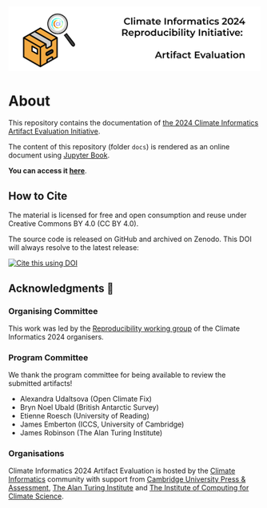 <img src="docs/figures/banner-ae.png">

# About
This repository contains the documentation of [the 2024 Climate Informatics Artifact Evaluation Initiative](https://alan-turing-institute.github.io/climate-informatics-2024/artefact-evaluation/).

The content of this repository (folder `docs`) is rendered as an online document using [Jupyter Book](https://jupyterbook.org/en/stable/intro.html). 

**You can access it [here](https://alan-turing-institute.github.io/climate-informatics-2024-ae/)**.

## How to Cite
The material is licensed for free and open consumption and reuse under Creative Commons BY 4.0 (CC BY 4.0). 

The source code is released on GitHub and archived on Zenodo. This DOI will always resolve to the latest release:

[![Cite this using DOI](https://zenodo.org/badge/783645874.svg)](https://zenodo.org/badge/latestdoi/14450850)          

## Acknowledgments 🙌 

### Organising Committee
This work was led by the [Reproducibility working group](https://alan-turing-institute.github.io/climate-informatics-2024/team#reproducibility) of the Climate Informatics 2024 organisers.

### Program Committee
We thank the program committee for being available to review the submitted artifacts!

- Alexandra Udaltsova (Open Climate Fix)
- Bryn Noel Ubald (British Antarctic Survey)
- Etienne Roesch (University of Reading)
- James Emberton (ICCS, University of Cambridge)
- James Robinson (The Alan Turing Institute)

### Organisations
Climate Informatics 2024 Artifact Evaluation is hosted by the [Climate Informatics](http://www.climateinformatics.org) community with support from [Cambridge University Press & Assessment](https://www.cambridge.org), [The Alan Turing Institute](https://www.turing.ac.uk) and [The Institute of Computing for Climate Science](https://iccs.cam.ac.uk).

